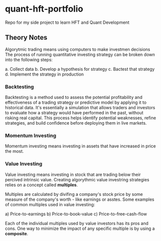 # quant-hft-portfolio
Repo for my side project to learn HFT and Quant Development

## Theory Notes

Algorytmic trading means using computers to make investmen decisions
The process of running quantitative investing strategy can be broken down into the following steps:

a. Collect data
b. Develop a hypothesis for strategy
c. Bactest that strategy
d. Implement the strategy in production

### Backtesting 

Backtesting is a method used to assess the potential profitability and effectiveness of a trading strategy or predictive model by applying it to historical data. It's essentially a simulation that allows traders and investors to evaluate how a strategy would have performed in the past, without risking real capital. This process helps identify potential weaknesses, refine strategies, and build confidence before deploying them in live markets. 

### Momentum Investing

Momentum investing means investing in assets that have increased in price the most. 

### Value Investing

Value investing means investing in stock that are trading below their percived intrinsic value.
Creating algorythmic value investring strategies relies on a concept called **multiples**.

Multiples are calculated by divifing a company's stock price by some measure of the company's worth - like earnings or asstes.
Some examples of common multiples used in value investing:

a) Price-to-earnings
b) Price-to-book-value
c) Price-to-free-cash-flow

Each of the individual multiples used by value investors has its pros and cons.
One way to minimize the impact of any specific multiple is by using a **composite**.